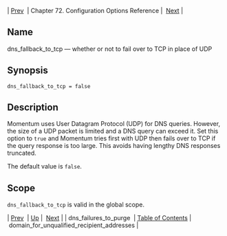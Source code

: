 | [Prev](conf.ref.dns_failures_to_purge)  | Chapter 72. Configuration Options Reference |  [Next](conf.ref.domain_for_unqualified_recipient_addresses) |

<a name="conf.ref.dns_fallback_to_tcp"></a>
## Name

dns_fallback_to_tcp — whether or not to fail over to TCP in place of UDP

## Synopsis

`dns_fallback_to_tcp = false`

<a name="idp24409248"></a>
## Description

Momentum uses User Datagram Protocol (UDP) for DNS queries. However, the size of a UDP packet is limited and a DNS query can exceed it. Set this option to `true` and Momentum tries first with UDP then fails over to TCP if the query response is too large. This avoids having lengthy DNS responses truncated.

The default value is `false`.

<a name="idp24412256"></a>
## Scope

`dns_fallback_to_tcp` is valid in the global scope.

| [Prev](conf.ref.dns_failures_to_purge)  | [Up](config.options.ref) |  [Next](conf.ref.domain_for_unqualified_recipient_addresses) |
| dns_failures_to_purge  | [Table of Contents](index) |  domain_for_unqualified_recipient_addresses |

